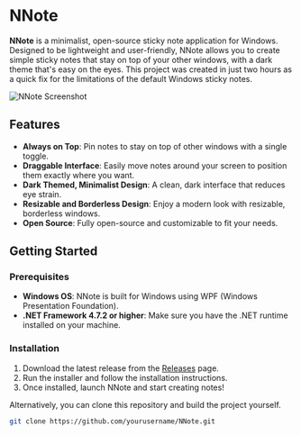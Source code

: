 # NNote

**NNote** is a minimalist, open-source sticky note application for Windows. Designed to be lightweight and user-friendly, NNote allows you to create simple sticky notes that stay on top of your other windows, with a dark theme that's easy on the eyes. This project was created in just two hours as a quick fix for the limitations of the default Windows sticky notes.

![NNote Screenshot](path_to_screenshot.png) <!-- Add a screenshot link if available -->

## Features

- **Always on Top**: Pin notes to stay on top of other windows with a single toggle.
- **Draggable Interface**: Easily move notes around your screen to position them exactly where you want.
- **Dark Themed, Minimalist Design**: A clean, dark interface that reduces eye strain.
- **Resizable and Borderless Design**: Enjoy a modern look with resizable, borderless windows.
- **Open Source**: Fully open-source and customizable to fit your needs.

## Getting Started

### Prerequisites

- **Windows OS**: NNote is built for Windows using WPF (Windows Presentation Foundation).
- **.NET Framework 4.7.2 or higher**: Make sure you have the .NET runtime installed on your machine.

### Installation

1. Download the latest release from the [Releases](https://github.com/yourusername/NNote/releases) page.
2. Run the installer and follow the installation instructions.
3. Once installed, launch NNote and start creating notes!

Alternatively, you can clone this repository and build the project yourself.

```bash
git clone https://github.com/yourusername/NNote.git
